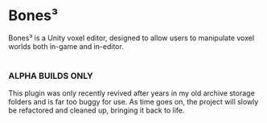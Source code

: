 # Bones³
Bones³ is a Unity voxel editor, designed to allow users to manipulate voxel worlds both in-game and in-editor.
<br>
<br>
### ALPHA BUILDS ONLY
This plugin was only recently revived after years in my old archive storage folders and is far too buggy for use. As time goes on, the project will slowly be refactored and cleaned up, bringing it back to life.
